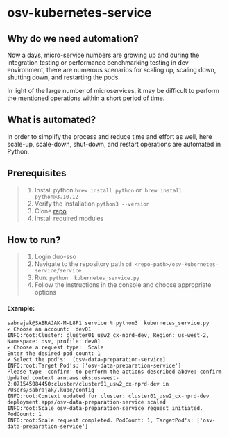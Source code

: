 # osv-kubernetes-service

## Why do we need automation?
Now a days, micro-service numbers are growing up and during the integration testing or performance benchmarking testing in dev environment, there are numerous scenarios for scaling up, scaling down, shutting down, and restarting the pods.

In light of the large number of microservices, it may be difficult to perform the mentioned operations within a short period of time.


## What is automated?
In order to simplify the process and reduce time and effort as well, here scale-up, scale-down, shut-down, and restart operations are automated in Python. 


## Prerequisites
> 1. Install python `brew install python` or` brew install python@3.10.12`
> 2. Verify the installation `python3 --version`
> 3. Clone [repo](https://github.com/sabrajak/osv-kubernetes-service.git)
> 4. Install required modules

## How to run?
> 1. Login duo-sso
> 2. Navigate to the repository path `cd <repo-path>/osv-kubernetes-service/service`
> 3. Run: `python  kubernetes_service.py`
> 4. Follow the instructions in the console and choose appropriate options


#### Example:
```
sabrajak@SABRAJAK-M-L8P1 service % python3  kubernetes_service.py
✔ Choose an account:  dev01
INFO:root:Cluster: cluster01_usw2_cx-nprd-dev, Region: us-west-2, Namespace: osv, profile: dev01
✔ Choose a request type:  Scale
Enter the desired pod count: 1
✔ Select the pod's:  [osv-data-preparation-service]
INFO:root:Target Pod's: ['osv-data-preparation-service']
Please type 'confirm' to perform the actions described above: confirm
Updated context arn:aws:eks:us-west-2:071545084450:cluster/cluster01_usw2_cx-nprd-dev in /Users/sabrajak/.kube/config
INFO:root:Context updated for cluster: cluster01_usw2_cx-nprd-dev
deployment.apps/osv-data-preparation-service scaled
INFO:root:Scale osv-data-preparation-service request initiated. PodCount: 1
INFO:root:Scale request completed. PodCount: 1, TargetPod's: ['osv-data-preparation-service']
```
